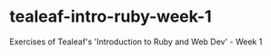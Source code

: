 tealeaf-intro-ruby-week-1
=========================

Exercises of Tealeaf's 'Introduction to Ruby and Web Dev' - Week 1
